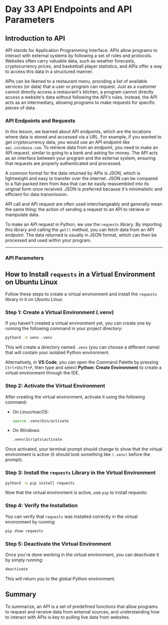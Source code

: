 # Day 33 API Endpoints and API Parameters

## Introduction to API

API stands for Application Programming Interface. APIs allow programs to interact with external systems by following a set of rules and protocols. Websites often carry valuable data, such as weather forecasts, cryptocurrency prices, and basketball player statistics, and APIs offer a way to access this data in a structured manner.

APIs can be likened to a restaurant menu, providing a list of available services (or data) that a user or program can request. Just as a customer cannot directly access a restaurant's kitchen, a program cannot directly access a website's data without following the API's rules. Instead, the API acts as an intermediary, allowing programs to make requests for specific pieces of data. 

### API Endpoints and Requests
In this lesson, we learned about API endpoints, which are the locations where data is stored and accessed via a URL. For example, if you wanted to get cryptocurrency data, you would use an API endpoint like `api.coinbase.com`. To retrieve data from an endpoint, you need to make an API request, similar to going to a bank and asking for money. The API acts as an interface between your program and the external system, ensuring that requests are properly authenticated and processed.

A common format for the data returned by APIs is JSON, which is lightweight and easy to transfer over the internet. JSON can be compared to a flat-packed item from Ikea that can be easily reassembled into its original form once received. JSON is preferred because it's minimalistic and efficient for data transmission.

API call and API request are often used interchangeably and generally mean the same thing: the action of sending a request to an API to retrieve or manipulate data.

To make an API request in Python, we use the `requests` library. By importing this library and calling the `get()` method, you can fetch data from an API endpoint. The data returned is usually in JSON format, which can then be processed and used within your program.

---
### API Parameters

## How to Install `requests` in a Virtual Environment on Ubuntu Linux

Follow these steps to create a virtual environment and install the `requests` library in it on Ubuntu Linux.

### Step 1: Create a Virtual Environment (.venv)
If you haven't created a virtual environment yet, you can create one by running the following command in your project directory:

```bash
python3 -m venv .venv
```
This will create a directory named `.venv` (you can choose a different name) that will contain your isolated Python environment.

Alternatively, in **VS Code**, you can open the Command Palette by pressing `Ctrl+Shift+P`, then type and select **Python: Create Environment** to create a virtual environment through the IDE.

### Step 2: Activate the Virtual Environment
After creating the virtual environment, activate it using the following command:

- On Linux/macOS:
  ```bash
  source .venv/bin/activate
  ```

- On Windows:
  ```bash
  .venv\Scripts\activate
  ```

Once activated, your terminal prompt should change to show that the virtual environment is active (it should look something like `(.venv)` before the prompt).

### Step 3: Install the `requests` Library in the Virtual Environment

```bash
python3 -m pip install requests
```

Now that the virtual environment is active, use `pip` to install requests:

### Step 4: Verify the Installation
You can verify that `requests` was installed correctly in the virtual environment by running:

```bash
pip show requests
```

### Step 5: Deactivate the Virtual Environment

Once you're done working in the virtual environment, you can deactivate it by simply running:

```bash
deactivate
```

This will return you to the global Python environment.

## Summary
To summarize, an API is a set of predefined functions that allow programs to request and receive data from external sources, and understanding how to interact with APIs is key to pulling live data from websites.